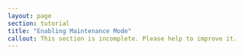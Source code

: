```yaml
---
layout: page
section: tutorial
title: "Enabling Maintenance Mode"
callout: This section is incomplete. Please help to improve it.
---
```

